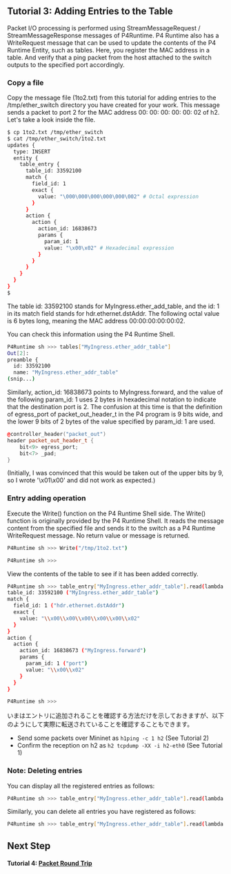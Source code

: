 ## Tutorial 3: Adding Entries to the Table

Packet I/O processing is performed using StreamMessageRequest / StreamMessageResponse messages of P4Runtime. P4 Runtime also has a WriteRequest message that can be used to update the contents of the P4 Runtime Entity, such as tables. Here, you register the MAC address in a table. And verify that a ping packet from the host attached to the switch outputs to the specified port accordingly.

### Copy a file

Copy the message file (1to2.txt) from this tutorial for adding entries to the /tmp/ether_switch directory you have created for your work. This message sends a packet to port 2 for the MAC address 00: 00: 00: 00: 00: 02 of h2. Let's take a look inside the file.

```bash
$ cp 1to2.txt /tmp/ether_switch
$ cat /tmp/ether_switch/1to2.txt 
updates {
  type: INSERT
  entity {
    table_entry {
      table_id: 33592100
      match {
        field_id: 1
        exact {
          value: "\000\000\000\000\000\002" # Octal expression 
        }
      }
      action {
        action {
          action_id: 16838673
          params {
            param_id: 1 
            value: "\x00\x02" # Hexadecimal expression 
          }
        }
      }
    }
  }
}
$
```

The table id: 33592100 stands for MyIngress.ether_add_table, and the id: 1 in its match field stands for hdr.ethernet.dstAddr. The following octal value is 6 bytes long, meaning the MAC address 00:00:00:00:00:02.

You can check this information using the P4 Runtime Shell.

```bash
P4Runtime sh >>> tables["MyIngress.ether_addr_table"] 
Out[2]: 
preamble {
  id: 33592100
  name: "MyIngress.ether_addr_table"
(snip...)
```

Similarly, action_id: 16838673 points to MyIngress.forward, and the value of the following param_id: 1 uses 2 bytes in hexadecimal notation to indicate that the destination port is 2. The confusion at this time is that the definition of egress_port of packet_out_header_t in the P4 program is 9 bits wide, and the lower 9 bits of 2 bytes of the value specified by param_id: 1 are used.

```C++
@controller_header("packet_out")
header packet_out_header_t {
    bit<9> egress_port;
    bit<7> _pad;
}
```

(Initially, I was convinced that this would be taken out of the upper bits by 9, so I wrote '\x01\x00' and did not work as expected.)

### Entry adding operation

Execute the Write() function on the P4 Runtime Shell side. The Write() function is originally provided by the P4 Runtime Shell. It reads the message content from the specified file and sends it to the switch as a P4 Runtime WriteRequest message.
No return value or message is returned.

```bash
P4Runtime sh >>> Write("/tmp/1to2.txt")

P4Runtime sh >>> 
```
View the contents of the table to see if it has been added correctly.
```bash
P4Runtime sh >>> table_entry["MyIngress.ether_addr_table"].read(lambda a: print(a))
table_id: 33592100 ("MyIngress.ether_addr_table")
match {
  field_id: 1 ("hdr.ethernet.dstAddr")
  exact {
    value: "\\x00\\x00\\x00\\x00\\x00\\x02"
  }
}
action {
  action {
    action_id: 16838673 ("MyIngress.forward")
    params {
      param_id: 1 ("port")
      value: "\\x00\\x02"
    }
  }
}

P4Runtime sh >>>       
```

いまはエントリに追加されることを確認する方法だけを示しておきますが、以下のようにして実際に転送されていることを確認することもできます。

- Send some packets over Mininet as `h1ping -c 1 h2` (See Tutorial 2)
- Confirm the reception on h2 as `h2 tcpdump -XX -i h2-eth0` (See Tutorial 1)

### Note: Deleting entries

You can display all the registered entries as follows:
```bash
P4Runtime sh >>> table_entry["MyIngress.ether_addr_table"].read(lambda a: print(a))
```
Similarly, you can delete all entries you have registered as follows:
```bash
P4Runtime sh >>> table_entry["MyIngress.ether_addr_table"].read(lambda a: a.delete())
```



## Next Step

#### Tutorial 4: [Packet Round Trip](t4_roundtrip.md)


